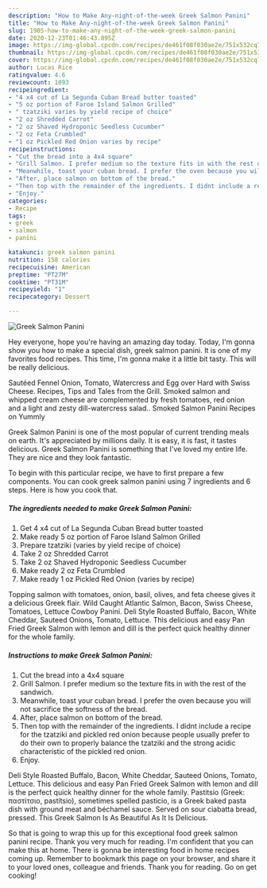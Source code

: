 ```yaml
---
description: "How to Make Any-night-of-the-week Greek Salmon Panini"
title: "How to Make Any-night-of-the-week Greek Salmon Panini"
slug: 1905-how-to-make-any-night-of-the-week-greek-salmon-panini
date: 2020-12-23T01:46:43.895Z
image: https://img-global.cpcdn.com/recipes/de461f08f030ae2e/751x532cq70/greek-salmon-panini-recipe-main-photo.jpg
thumbnail: https://img-global.cpcdn.com/recipes/de461f08f030ae2e/751x532cq70/greek-salmon-panini-recipe-main-photo.jpg
cover: https://img-global.cpcdn.com/recipes/de461f08f030ae2e/751x532cq70/greek-salmon-panini-recipe-main-photo.jpg
author: Lucas Rice
ratingvalue: 4.6
reviewcount: 1093
recipeingredient:
- "4 x4 cut of La Segunda Cuban Bread butter toasted"
- "5 oz portion of Faroe Island Salmon Grilled"
- " tzatziki varies by yield recipe of choice"
- "2 oz Shredded Carrot"
- "2 oz Shaved Hydroponic Seedless Cucumber"
- "2 oz Feta Crumbled"
- "1 oz Pickled Red Onion varies by recipe"
recipeinstructions:
- "Cut the bread into a 4x4 square"
- "Grill Salmon. I prefer medium so the texture fits in with the rest of the sandwich."
- "Meanwhile, toast your cuban bread. I prefer the oven because you will not sacrifice the softness of the bread."
- "After, place salmon on bottom of the bread."
- "Then top with the remainder of the ingredients. I didnt include a recipe for the tzatziki and pickled red onion because people usually prefer to do their own to properly balance the tzatziki and the strong acidic characteristic of the pickled red onion."
- "Enjoy."
categories:
- Recipe
tags:
- greek
- salmon
- panini

katakunci: greek salmon panini 
nutrition: 158 calories
recipecuisine: American
preptime: "PT27M"
cooktime: "PT31M"
recipeyield: "1"
recipecategory: Dessert

---
```



![Greek Salmon Panini](https://img-global.cpcdn.com/recipes/de461f08f030ae2e/751x532cq70/greek-salmon-panini-recipe-main-photo.jpg)

Hey everyone, hope you're having an amazing day today. Today, I'm gonna show you how to make a special dish, greek salmon panini. It is one of my favorites food recipes. This time, I'm gonna make it a little bit tasty. This will be really delicious.

Sautéed Fennel Onion, Tomato, Watercress and Egg over Hard with Swiss Cheese. Recipes, Tips and Tales from the Grill. Smoked salmon and whipped cream cheese are complemented by fresh tomatoes, red onion and a light and zesty dill-watercress salad.. Smoked Salmon Panini Recipes on Yummly

Greek Salmon Panini is one of the most popular of current trending meals on earth. It's appreciated by millions daily. It is easy, it is fast, it tastes delicious. Greek Salmon Panini is something that I've loved my entire life. They are nice and they look fantastic.


To begin with this particular recipe, we have to first prepare a few components. You can cook greek salmon panini using 7 ingredients and 6 steps. Here is how you cook that.

<!--inarticleads1-->

##### The ingredients needed to make Greek Salmon Panini:

1. Get 4 x4 cut of La Segunda Cuban Bread butter toasted
1. Make ready 5 oz portion of Faroe Island Salmon Grilled
1. Prepare  tzatziki (varies by yield recipe of choice)
1. Take 2 oz Shredded Carrot
1. Take 2 oz Shaved Hydroponic Seedless Cucumber
1. Make ready 2 oz Feta Crumbled
1. Make ready 1 oz Pickled Red Onion (varies by recipe)


Topping salmon with tomatoes, onion, basil, olives, and feta cheese gives it a delicious Greek flair. Wild Caught Atlantic Salmon, Bacon, Swiss Cheese, Tomatoes, Lettuce Cowboy Panini. Deli Style Roasted Buffalo, Bacon, White Cheddar, Sauteed Onions, Tomato, Lettuce. This delicious and easy Pan Fried Greek Salmon with lemon and dill is the perfect quick healthy dinner for the whole family. 

<!--inarticleads2-->

##### Instructions to make Greek Salmon Panini:

1. Cut the bread into a 4x4 square
1. Grill Salmon. I prefer medium so the texture fits in with the rest of the sandwich.
1. Meanwhile, toast your cuban bread. I prefer the oven because you will not sacrifice the softness of the bread.
1. After, place salmon on bottom of the bread.
1. Then top with the remainder of the ingredients. I didnt include a recipe for the tzatziki and pickled red onion because people usually prefer to do their own to properly balance the tzatziki and the strong acidic characteristic of the pickled red onion.
1. Enjoy.


Deli Style Roasted Buffalo, Bacon, White Cheddar, Sauteed Onions, Tomato, Lettuce. This delicious and easy Pan Fried Greek Salmon with lemon and dill is the perfect quick healthy dinner for the whole family. Pastitsio (Greek: παστίτσιο, pastítsio), sometimes spelled pasticio, is a Greek baked pasta dish with ground meat and béchamel sauce. Served on sour ciabatta bread, pressed. This Greek Salmon Is As Beautiful As It Is Delicious. 

So that is going to wrap this up for this exceptional food greek salmon panini recipe. Thank you very much for reading. I'm confident that you can make this at home. There is gonna be interesting food in home recipes coming up. Remember to bookmark this page on your browser, and share it to your loved ones, colleague and friends. Thank you for reading. Go on get cooking!
